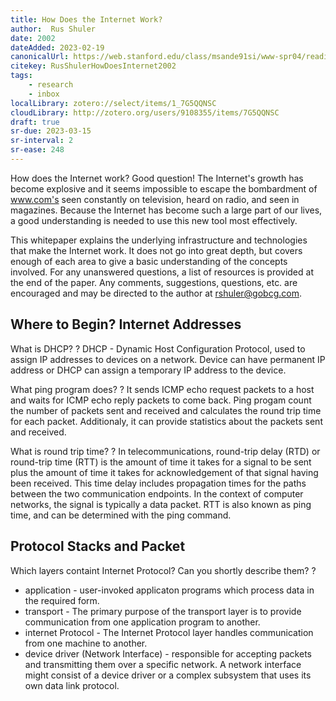 ```yaml
---
title: How Does the Internet Work?
author:  Rus Shuler
date: 2002
dateAdded: 2023-02-19
canonicalUrl: https://web.stanford.edu/class/msande91si/www-spr04/readings/week1/InternetWhitepaper.htm
citekey: RusShulerHowDoesInternet2002
tags:
    - research
    - inbox
localLibrary: zotero://select/items/1_7G5QQNSC
cloudLibrary: http://zotero.org/users/9108355/items/7G5QQNSC
draft: true
sr-due: 2023-03-15
sr-interval: 2
sr-ease: 248
---
```


How does the Internet work? Good question! The Internet's growth has become explosive and it seems impossible to escape the bombardment of www.com's seen constantly on television, heard on radio, and seen in magazines. Because the Internet has become such a large part of our lives, a good understanding is needed to use this new tool most effectively.

This whitepaper explains the underlying infrastructure and technologies that make the Internet work. It does not go into great depth, but covers enough of each area to give a basic understanding of the concepts involved. For any unanswered questions, a list of resources is provided at the end of the paper. Any comments, suggestions, questions, etc. are encouraged and may be directed to the author at rshuler@gobcg.com.

## Where to Begin? Internet Addresses

What is DHCP?
?
DHCP - Dynamic Host Configuration Protocol, used to assign IP addresses to devices on a network. Device can have permanent IP address or DHCP can assign a temporary IP address to the device.

What ping program does?
?
It sends ICMP echo request packets to a host and waits for ICMP echo reply packets to come back. Ping progam count the number of packets sent and received and calculates the round trip time for each packet. Additionaly, it can provide statistics about the packets sent and received.

What is round trip time?
?
In telecommunications, round-trip delay (RTD) or round-trip time (RTT) is the amount of time it takes for a signal to be sent plus the amount of time it takes for acknowledgement of that signal having been received. This time delay includes propagation times for the paths between the two communication endpoints.
In the context of computer networks, the signal is typically a data packet. RTT is also known as ping time, and can be determined with the ping command.

## Protocol Stacks and Packet

Which layers containt Internet Protocol? Can you shortly describe them?
?
- application - user-invoked applicaton programs which process data in the required form.
- transport - The primary purpose of the transport layer is to provide communication from one application program to another.
- internet Protocol - The Internet Protocol layer handles communication from one machine to another.
- device driver (Network Interface) - responsible for accepting packets and transmitting them over a specific network. A network interface might consist of a device driver or a complex subsystem that uses its own data link protocol.

